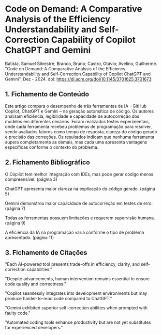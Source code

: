 # Code on Demand: A Comparative Analysis of the Efficiency Understandability and Self-Correction Capability of Copilot ChatGPT and Gemini

Batista, Samuel Silvestre; Branco, Bruno; Castro, Otávio; Avelino, Guilherme. "Code on Demand: A Comparative Analysis of the Efficiency Understandability and Self-Correction Capability of Copilot ChatGPT and Gemini", Dez - 2024. doi: https://dl.acm.org/doi/10.1145/3701625.3701673

## 1. Fichamento de Conteúdo

Este artigo compara o desempenho de três ferramentas de IA – GitHub Copilot, ChatGPT e Gemini – na geração automática de código. Os autores analisam eficiência, legibilidade e capacidade de autocorreção dos modelos em diferentes cenários. Foram realizados testes experimentais, onde cada ferramenta recebeu problemas de programação para resolver, sendo avaliados fatores como tempo de resposta, clareza do código gerado e precisão das correções. Os resultados indicam que nenhuma ferramenta supera completamente as demais, mas cada uma apresenta vantagens específicas conforme o contexto do problema.

## 2. Fichamento Bibliográfico 

O Copilot tem melhor integração com IDEs, mas pode gerar código menos compreensível. (página 3)

ChatGPT apresenta maior clareza na explicação do código gerado. (página 5)

Gemini demonstrou maior capacidade de autocorreção em testes de erro. (página 7)

Todas as ferramentas possuem limitações e requerem supervisão humana. (página 9)

A eficiência da IA na programação varia conforme o tipo de problema apresentado. (página 11)

## 3. Fichamento de Citações 

"Each AI-powered tool presents trade-offs in efficiency, clarity, and self-correction capabilities."

"Despite advancements, human intervention remains essential to ensure code quality and correctness."

"Copilot seamlessly integrates into development environments but may produce harder-to-read code compared to ChatGPT."

"Gemini exhibited superior self-correction abilities when prompted with faulty code."

"Automated coding tools enhance productivity but are not yet substitutes for experienced developers."